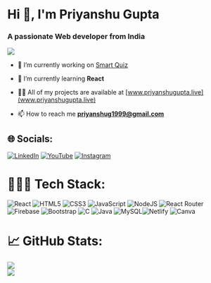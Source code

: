 <h1>Hi 👋, I'm Priyanshu Gupta</h1>
<h3>A passionate Web developer from India</h3>

[![](https://visitcount.itsvg.in/api?id=priyanshu411&icon=5&color=6)](https://visitcount.itsvg.in)

- 🔭 I’m currently working on [Smart Quiz](https://github.com/priyanshu411/Smart-Quiz)

- 🌱 I’m currently learning **React**

- 👨‍💻 All of my projects are available at [www.priyanshugupta.live](www.priyanshugupta.live)

- 📫 How to reach me **priyanshug1999@gmail.com**


## 🌐 Socials:
[![LinkedIn](https://img.shields.io/badge/LinkedIn-%230077B5.svg?logo=linkedin&logoColor=white)](https://linkedin.com/in/priyanshu-g) [![YouTube](https://img.shields.io/badge/YouTube-%23FF0000.svg?logo=YouTube&logoColor=white)](https://youtube.com/channel/UCeUtVhl3haP9LGR8w7fLOkw) [![Instagram](https://img.shields.io/badge/Instagram-%23E4405F.svg?logo=Instagram&logoColor=white)](https://instagram.com/__priyanshu_gupta)

# 👨🏻‍💻 Tech Stack:
![React](https://img.shields.io/badge/react-%2320232a.svg?style=for-the-badge&logo=react&logoColor=%2361DAFB) ![HTML5](https://img.shields.io/badge/html5-%23E34F26.svg?style=for-the-badge&logo=html5&logoColor=white)  ![CSS3](https://img.shields.io/badge/css3-%231572B6.svg?style=for-the-badge&logo=css3&logoColor=white) ![JavaScript](https://img.shields.io/badge/javascript-%23323330.svg?style=for-the-badge&logo=javascript&logoColor=%23F7DF1E)  ![NodeJS](https://img.shields.io/badge/node.js-6DA55F?style=for-the-badge&logo=node.js&logoColor=white) ![React Router](https://img.shields.io/badge/React_Router-CA4245?style=for-the-badge&logo=react-router&logoColor=white) ![Firebase](https://img.shields.io/badge/firebase-%23039BE5.svg?style=for-the-badge&logo=firebase) ![Bootstrap](https://img.shields.io/badge/bootstrap-%23563D7C.svg?style=for-the-badge&logo=bootstrap&logoColor=white) ![C](https://img.shields.io/badge/c-%2300599C.svg?style=for-the-badge&logo=c&logoColor=white) ![Java](https://img.shields.io/badge/java-%23ED8B00.svg?style=for-the-badge&logo=java&logoColor=white)  ![MySQL](https://img.shields.io/badge/mysql-%2300f.svg?style=for-the-badge&logo=mysql&logoColor=white)![Netlify](https://img.shields.io/badge/netlify-%23000000.svg?style=for-the-badge&logo=netlify&logoColor=#00C7B7)  ![Canva](https://img.shields.io/badge/Canva-%2300C4CC.svg?style=for-the-badge&logo=Canva&logoColor=white) 

# 📈 GitHub Stats:
![](https://github-readme-stats.vercel.app/api?username=priyanshu411&theme=tokyonight&hide_border=false&include_all_commits=true&count_private=true)<br/>
![](https://github-readme-streak-stats.herokuapp.com/?user=priyanshu411&theme=tokyonight&hide_border=false)<br/>
